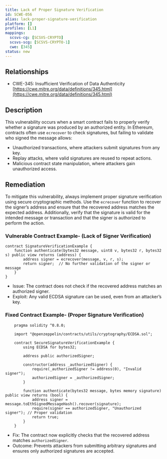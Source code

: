 ```yaml
---
title: Lack of Proper Signature Verification
id: SCWE-056
alias: lack-proper-signature-verification
platform: []
profiles: [L1]
mappings:
  scsvs-cg: [SCSVS-CRYPTO]
  scsvs-scg: [SCSVS-CRYPTO-1]
  cwe: [345]
status: new
---
```


## Relationships  
- CWE-345: Insufficient Verification of Data Authenticity  
  [https://cwe.mitre.org/data/definitions/345.html](https://cwe.mitre.org/data/definitions/345.html)  

## Description
This vulnerability occurs when a smart contract fails to properly verify whether a signature was produced by an authorized entity.
In Ethereum, contracts often use `ecrecover` to check signatures, but failing to validate who signed the message allows:

- Unauthorized transactions, where attackers submit signatures from any key.
- Replay attacks, where valid signatures are reused to repeat actions.
- Malicious contract state manipulation, where attackers gain unauthorized access.

## Remediation
To mitigate this vulnerability, always implement proper signature verification using secure cryptographic methods. Use the `ecrecover` function to recover the signer’s address and ensure that the recovered address matches the expected address. Additionally, verify that the signature is valid for the intended message or transaction and that the signer is authorized to perform the action.

### Vulnerable Contract Example- (Lack of Signer Verification)
```solidity
contract SignatureVerificationExample {
    function authenticate(bytes32 message, uint8 v, bytes32 r, bytes32 s) public view returns (address) {
        address signer = ecrecover(message, v, r, s);
        return signer;  // No further validation of the signer or message
    }
}
```
- Issue: The contract does not check if the recovered address matches an authorized signer.
- Exploit: Any valid ECDSA signature can be used, even from an attacker’s key.


### Fixed Contract Example- (Proper Signature Verification)
```solidity
    pragma solidity ^0.8.0;

    import "@openzeppelin/contracts/utils/cryptography/ECDSA.sol";

    contract SecureSignatureVerificationExample {
        using ECDSA for bytes32;

        address public authorizedSigner;

        constructor(address _authorizedSigner) {
            require(_authorizedSigner != address(0), "Invalid signer");
            authorizedSigner = _authorizedSigner;
        }

        function authenticate(bytes32 message, bytes memory signature) public view returns (bool) {
            address signer = message.toEthSignedMessageHash().recover(signature);
            require(signer == authorizedSigner, "Unauthorized signer"); // Proper validation
            return true;
        }
    }
```
- Fix: The contract now explicitly checks that the recovered address matches `authorizedSigner`.
- Outcome: Prevents attackers from submitting arbitrary signatures and ensures only authorized signatures are accepted.
